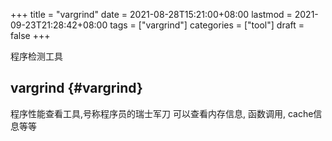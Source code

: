 +++
title = "vargrind"
date = 2021-08-28T15:21:00+08:00
lastmod = 2021-09-23T21:28:42+08:00
tags = ["vargrind"]
categories = ["tool"]
draft = false
+++

程序检测工具

<!--more-->


## vargrind {#vargrind}

程序性能查看工具,号称程序员的瑞士军刀
可以查看内存信息, 函数调用, cache信息等等